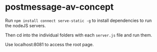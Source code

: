 # postmessage-av-concept

Run `npm install connect serve-static -g` to install dependencies to run the nodeJS servers.

Then cd into the individual folders with each `server.js` file and run them.

Use localhost:8081 to access the root page.
